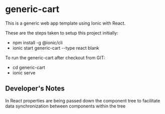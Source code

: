 # generic-cart

This is a generic web app template using Ionic with React.

These are the steps taken to setup this project initially:

- npm install -g @ionic/cli
- ionic start generic-cart --type react blank

To run the generic-cart after checkout from GIT:

- cd generic-cart
- ionic serve

## Developer's Notes

In React properties are being passed down the component tree to facilitate data synchronization between components within the tree
